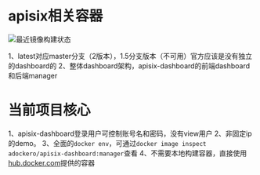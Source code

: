 # apisix相关容器

![最近镜像构建状态](https://github.com/aogg/dockerfiles/workflows/apisix-%E6%9E%84%E5%BB%BA%E5%92%8C%E6%8F%90%E4%BA%A4docker/badge.svg)

1、latest对应master分支（2版本），1.5分支版本（不可用）官方应该是没有独立的dashboard的
2、整体dashboard架构，apisix-dashboard的前端dashboard和后端manager


# 当前项目核心

1、apisix-dashboard登录用户可控制账号名和密码，没有view用户
2、非固定ip的demo。
3、全面的`docker env`，可通过`docker image inspect adockero/apisix-dashboard:manager`查看
4、不需要本地构建容器，直接使用[hub.docker.com](https://hub.docker.com/repository/docker/adockero/apisix-dashboard)提供的容器
